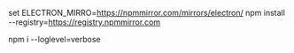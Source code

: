 set ELECTRON_MIRRO=https://npmmirror.com/mirrors/electron/
npm install --registry=https://registry.npmmirror.com

npm i --loglevel=verbose